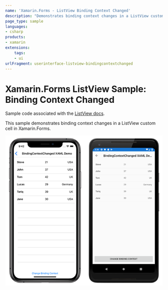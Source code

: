```yaml
---
name: 'Xamarin.Forms - ListView Binding Context Changed'
description: "Demonstrates binding context changes in a ListView custom cell in Xamarin.Forms (UI)"
page_type: sample
languages:
- csharp
products:
- xamarin
extensions:
    tags:
    - ui
urlFragment: userinterface-listview-bindingcontextchanged
---
```

# Xamarin.Forms ListView Sample: Binding Context Changed

Sample code associated with the [ListView docs](https://docs.microsoft.com/xamarin/xamarin-forms/user-interface/listview/).

This sample demonstrates binding context changes in a ListView custom cell in Xamarin.Forms.

![Screenshot of ListView BindingContextChanged Demo](Screenshots/listview-bindingcontextchanged.png)
